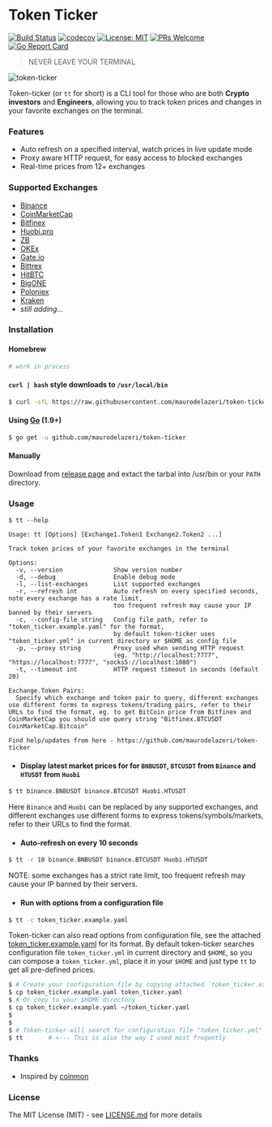 # Token Ticker

[![Build Status](https://travis-ci.org/maurodelazeri/token-ticker.svg?branch=master)](https://travis-ci.org/maurodelazeri/token-ticker)
[![codecov](https://codecov.io/gh/maurodelazeri/token-ticker/branch/master/graph/badge.svg)](https://codecov.io/gh/maurodelazeri/token-ticker)
[![License: MIT](https://img.shields.io/badge/License-MIT-brightgreen.svg)](https://opensource.org/licenses/MIT)
[![PRs Welcome](https://img.shields.io/badge/PRs-welcome-brightgreen.svg)](https://github.com/maurodelazeri/token-ticker/pulls)
[![Go Report Card](https://goreportcard.com/badge/github.com/maurodelazeri/token-ticker)](https://goreportcard.com/report/github.com/maurodelazeri/token-ticker)

> NEVER LEAVE YOUR TERMINAL

![token-ticker](https://user-images.githubusercontent.com/2657334/40175207-ff9e6504-5a09-11e8-9a3d-a887ebc4895a.png)

Token-ticker (or `tt` for short) is a CLI tool for those who are both **Crypto investors** and **Engineers**, allowing you to track token prices and changes in your favorite exchanges on the terminal.

### Features

 * Auto refresh on a specified interval, watch prices in live update mode
 * Proxy aware HTTP request, for easy access to blocked exchanges
 * Real-time prices from 12+ exchanges

### Supported Exchanges

 * [Binance](https://www.binance.com/)
 * [CoinMarketCap](https://coinmarketcap.com/)
 * [Bitfinex](https://www.bitfinex.com/)
 * [Huobi.pro](https://www.huobi.pro/)
 * [ZB](https://www.zb.com/)
 * [OKEx](https://www.okex.com/)
 * [Gate.io](https://gate.io/)
 * [Bittrex](https://bittrex.com/)
 * [HitBTC](https://hitbtc.com/)
 * [BigONE](https://big.one/)
 * [Poloniex](https://poloniex.com/)
 * [Kraken](https://www.kraken.com/)
 * _still adding..._
 
### Installation

#### Homebrew

```bash
# work in process 
```

#### `curl | bash` style downloads to `/usr/local/bin`
```bash
$ curl -sfL https://raw.githubusercontent.com/maurodelazeri/token-ticker/master/install.sh | bash -s -- -d -b /usr/local/bin
```

#### Using [Go](https://golang.org/) (1.9+)
```bash
$ go get -u github.com/maurodelazeri/token-ticker
```

#### Manually
Download from [release page](https://github.com/maurodelazeri/token-ticker/releases/latest) and extact the tarbal into /usr/bin or your `PATH` directory.

### Usage

```
$ tt --help

Usage: tt [Options] [Exchange1.Token1 Exchange2.Token2 ...]

Track token prices of your favorite exchanges in the terminal

Options:
  -v, --version              Show version number
  -d, --debug                Enable debug mode
  -l, --list-exchanges       List supported exchanges
  -r, --refresh int          Auto refresh on every specified seconds, note every exchange has a rate limit,
                             too frequent refresh may cause your IP banned by their servers
  -c, --config-file string   Config file path, refer to "token_ticker.example.yaml" for the format,
                             by default token-ticker uses "token_ticker.yml" in current directory or $HOME as config file
  -p, --proxy string         Proxy used when sending HTTP request
                             (eg. "http://localhost:7777", "https://localhost:7777", "socks5://localhost:1080")
  -t, --timeout int          HTTP request timeout in seconds (default 20)

Exchange.Token Pairs:
  Specify which exchange and token pair to query, different exchanges use different forms to express tokens/trading pairs, refer to their URLs to find the format, eg. to get BitCoin price from Bitfinex and CoinMarketCap you should use query string "Bitfinex.BTCUSDT CoinMarketCap.Bitcoin"

Find help/updates from here - https://github.com/maurodelazeri/token-ticker
```

* #### Display latest market prices for for `BNBUSDT`, `BTCUSDT` from `Binance` and `HTUSDT` from `Huobi`

```bash
$ tt binance.BNBUSDT binance.BTCUSDT Huobi.HTUSDT
```

Here `Binance` and `Huobi` can be replaced by any supported exchanges, and different exchanges use different forms to express tokens/symbols/markets, refer to their URLs to find the format.

* #### Auto-refresh on every 10 seconds

```bash
$ tt -r 10 binance.BNBUSDT binance.BTCUSDT Huobi.HTUSDT
```

NOTE: some exchanges has a strict rate limit, too frequent refresh may cause your IP banned by their servers.

* #### Run with options from a configuration file

```bash
$ tt -c token_ticker.example.yaml
```

Token-ticker can also read options from configuration file, see the attached [token_ticker.example.yaml](token_ticker.example.yaml) for its format. By default token-ticker searches configuration file `token_ticker.yml` in current directory and `$HOME`, so you can compose a `token_ticker.yml`, place it in your `$HOME` and just type `tt` to get all pre-defined prices. 

```bash
$ # Create your configuration file by copying attached `token_ticker.example.yaml` to `token_ticker.yaml`
$ cp token_ticker.example.yaml token_ticker.yaml
$ # Or copy to your $HOME directory
$ cp token_ticker.example.yaml ~/token_ticker.yaml
$
$
$ # Token-ticker will search for configuration file "token_ticker.yml" in current directory and "$HOME" by default
$ tt       # <--- This is also the way I used most freqently 
```

### Thanks

 * Inspired by [coinmon](https://github.com/bichenkk/coinmon)

### License

The MIT License (MIT) - see [LICENSE.md](https://github.com/maurodelazeri/token-ticker/blob/master/LICENSE) for more details

